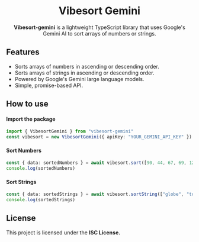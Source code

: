 <div align="center">
    <h1>Vibesort Gemini</h1>
    <p><b>Vibesort-gemini</b> is a lightweight TypeScript library that uses Google's Gemini AI to sort arrays of numbers or strings.</p>
</div>

## Features

*   Sorts arrays of numbers in ascending or descending order.
*   Sorts arrays of strings in ascending or descending order.
*   Powered by Google's Gemini large language models.
*   Simple, promise-based API.

## How to use

#### Import the package
```ts
import { VibesortGemini } from "vibesort-gemini"
const vibesort = new VibesortGemini({ apiKey: "YOUR_GEMINI_API_KEY" })
```

#### Sort Numbers
```ts
const { data: sortedNumbers } = await vibesort.sort([90, 44, 67, 69, 12, 1, 64, 16, 32])
console.log(sortedNumbers)
```

#### Sort Strings
```ts
const { data: sortedStrings } = await vibesort.sortString(["globe", "toy", "nodejs", "typescript", "javascript"])
console.log(sortedStrings)
```

## License

This project is licensed under the <b>ISC License.</b>
